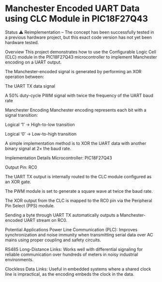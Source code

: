 # Manchester Encoded UART Data using CLC Module in PIC18F27Q43
Status
⚠ Reimplementation – The concept has been successfully tested in a previous hardware project, but this exact code version has not yet been hardware tested.

Overview
This project demonstrates how to use the Configurable Logic Cell (CLC) module in the PIC18F27Q43 microcontroller to implement Manchester encoding on a UART output.

The Manchester-encoded signal is generated by performing an XOR operation between:

The UART TX data signal

A 50% duty-cycle PWM signal with twice the frequency of the UART baud rate

Manchester Encoding
Manchester encoding represents each bit with a signal transition:

Logical ‘1’ → High-to-low transition

Logical ‘0’ → Low-to-high transition

A simple implementation method is to XOR the UART data with another binary signal at 2× the baud rate.

Implementation Details
Microcontroller: PIC18F27Q43

Output Pin: RC0

The UART TX output is internally routed to the CLC module configured as an XOR gate.

The PWM module is set to generate a square wave at twice the baud rate.

The XOR output from the CLC is mapped to the RC0 pin via the Peripheral Pin Select (PPS) module.

Sending a byte through UART TX automatically outputs a Manchester-encoded UART stream on RC0.

Potential Applications
Power Line Communication (PLC): Improves synchronization and noise immunity when transmitting serial data over AC mains using proper coupling and safety circuits.

RS485 Long-Distance Links: Works well with differential signaling for reliable communication over hundreds of meters in noisy industrial environments.

Clockless Data Links: Useful in embedded systems where a shared clock line is impractical, as the encoding embeds the clock in the data.